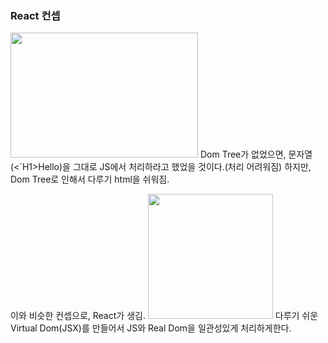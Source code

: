 ### React 컨셉

<img src="https://user-images.githubusercontent.com/47289479/93054446-4b807280-f6a4-11ea-943f-21307e05ece6.JPG"  width="300" height="200">
Dom Tree가 없었으면, 문자열(<`H1>Hello</`h1>)을 그대로 JS에서 처리하라고 했었을 것이다.(처리 어려워짐)
하지만, Dom Tree로 인해서 다루기 html을 쉬워짐.

이와 비슷한 컨셉으로, React가 생김.
<img src="https://user-images.githubusercontent.com/47289479/93054585-81255b80-f6a4-11ea-88a3-e83eff6b305e.JPG"  width="200" height="200">
다루기 쉬운 Virtual Dom(JSX)를 만들어서 JS와 Real Dom을 일관성있게 처리하게한다.